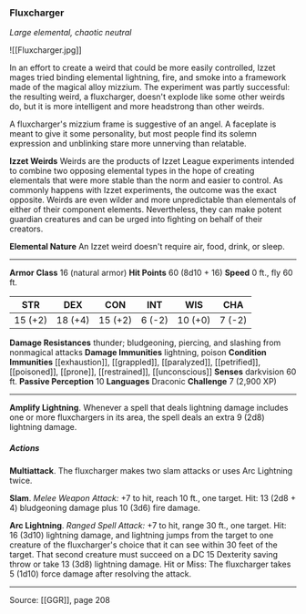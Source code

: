 ### Fluxcharger
_Large elemental, chaotic neutral_

![[Fluxcharger.jpg]]

In an effort to create a weird that could be more easily controlled, Izzet mages tried binding elemental lightning, fire, and smoke into a framework made of the magical alloy mizzium. The experiment was partly successful: the resulting weird, a fluxcharger, doesn't explode like some other weirds do, but it is more intelligent and more headstrong than other weirds.

A fluxcharger's mizzium frame is suggestive of an angel. A faceplate is meant to give it some personality, but most people find its solemn expression and unblinking stare more unnerving than relatable.


**Izzet Weirds** Weirds are the products of Izzet League experiments intended to combine two opposing elemental types in the hope of creating elementals that were more stable than the norm and easier to control. As commonly happens with Izzet experiments, the outcome was the exact opposite. Weirds are even wilder and more unpredictable than elementals of either of their component elements. Nevertheless, they can make potent guardian creatures and can be urged into fighting on behalf of their creators.

**Elemental Nature** An Izzet weird doesn't require air, food, drink, or sleep.







---

**Armor Class** 16 (natural armor)
**Hit Points** 60 (8d10 + 16)
**Speed** 0 ft., fly 60 ft.

| STR     | DEX     | CON     | INT     | WIS     | CHA     |
|---------|---------|---------|---------|---------|---------|
| 15 (+2) | 18 (+4) | 15 (+2) | 6 (-2) | 10 (+0) | 7 (-2) |

**Damage Resistances** thunder; bludgeoning, piercing, and slashing from nonmagical attacks
**Damage Immunities** lightning, poison
**Condition Immunities** [[exhaustion]], [[grappled]], [[paralyzed]], [[petrified]], [[poisoned]], [[prone]], [[restrained]], [[unconscious]]
**Senses** darkvision 60 ft.
**Passive Perception** 10
**Languages** Draconic
**Challenge** 7 (2,900 XP)

---

**Amplify Lightning**. Whenever a spell that deals lightning damage includes one or more fluxchargers in its area, the spell deals an extra 9 (2d8) lightning damage.

##### Actions
**Multiattack**. The fluxcharger makes two slam attacks or uses Arc Lightning twice.

**Slam**. _Melee Weapon Attack:_ +7 to hit, reach 10 ft., one target. Hit: 13 (2d8 + 4) bludgeoning damage plus 10 (3d6) fire damage.

**Arc Lightning**. _Ranged Spell Attack:_ +7 to hit, range 30 ft., one target. Hit: 16 (3d10) lightning damage, and lightning jumps from the target to one creature of the fluxcharger's choice that it can see within 30 feet of the target. That second creature must succeed on a DC 15 Dexterity saving throw or take 13 (3d8) lightning damage. Hit or Miss: The fluxcharger takes 5 (1d10) force damage after resolving the attack.


---

Source: [[GGR]], page 208